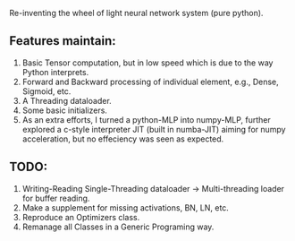 Re-inventing the wheel of light neural network system (pure python).

## Features maintain:
1. Basic Tensor computation, but in low speed which is due to the way Python interprets.
2. Forward and Backward processing of individual element, e.g., Dense, Sigmoid, etc.
3. A Threading dataloader.
4. Some basic initializers.
5. As an extra efforts, I turned a python-MLP into numpy-MLP, further explored a c-style interpreter JIT (built in numba-JIT) aiming for numpy acceleration, but no effeciency was seen as expected.

## TODO:
1. Writing-Reading Single-Threading dataloader -> Multi-threading loader for buffer reading.
2. Make a supplement for missing activations, BN, LN, etc.
3. Reproduce an Optimizers class.
4. Remanage all Classes in a Generic Programing way.